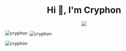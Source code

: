 <h1 align="center">Hi 👋, I'm Cryphon</h1>

<p align="center">
  <!-- Typing SVG by DenverCoder1 - https://github.com/DenverCoder1/readme-typing-svg -->
  <a href="https://github.com/DenverCoder1/readme-typing-svg">
    <img src="https://readme-typing-svg.demolab.com/?lines=Full-stack%20web%20and%20app%20developer;Always%20learning%20new%20things&font=Fira%20Code&center=true&width=440&height=45&color=f75c7e&vCenter=true&pause=1000&size=22" /></a>
</p>



<p><img align="left" src="https://github-readme-stats.vercel.app/api/top-langs?username=cryphon&show_icons=true&locale=en&layout=compact" alt="cryphon" /></p>

<p>&nbsp;<img align="center" src="https://github-readme-stats.vercel.app/api?username=cryphon&show_icons=true&locale=en" alt="cryphon" /></p>

<p><img align="center" src="https://github-readme-streak-stats.herokuapp.com/?user=cryphon&" alt="cryphon" /></p>

